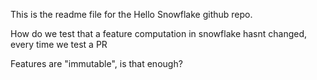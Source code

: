 This is the readme file for the Hello Snowflake github repo.


How do we test that a feature computation in snowflake hasnt changed, every time we test a PR

Features are "immutable", is that enough?
